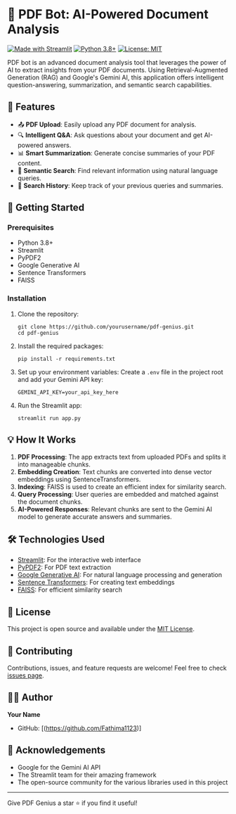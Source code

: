 # 🤖 PDF Bot: AI-Powered Document Analysis

[![Made with Streamlit](https://img.shields.io/badge/Made%20with-Streamlit-1CB0F5.svg)](https://streamlit.io/)
[![Python 3.8+](https://img.shields.io/badge/python-3.8+-blue.svg)](https://www.python.org/downloads/release/python-380/)
[![License: MIT](https://img.shields.io/badge/License-MIT-yellow.svg)](https://opensource.org/licenses/MIT)

PDF bot is an advanced document analysis tool that leverages the power of AI to extract insights from your PDF documents. Using Retrieval-Augmented Generation (RAG) and Google's Gemini AI, this application offers intelligent question-answering, summarization, and semantic search capabilities.

## 🌟 Features

- 📤 **PDF Upload**: Easily upload any PDF document for analysis.
- 🔍 **Intelligent Q&A**: Ask questions about your document and get AI-powered answers.
- 📊 **Smart Summarization**: Generate concise summaries of your PDF content.
- 🔎 **Semantic Search**: Find relevant information using natural language queries.
- 📜 **Search History**: Keep track of your previous queries and summaries.

## 🚀 Getting Started

### Prerequisites

- Python 3.8+
- Streamlit
- PyPDF2
- Google Generative AI
- Sentence Transformers
- FAISS

### Installation

1. Clone the repository:
   ```
   git clone https://github.com/yourusername/pdf-genius.git
   cd pdf-genius
   ```

2. Install the required packages:
   ```
   pip install -r requirements.txt
   ```

3. Set up your environment variables:
   Create a `.env` file in the project root and add your Gemini API key:
   ```
   GEMINI_API_KEY=your_api_key_here
   ```

4. Run the Streamlit app:
   ```
   streamlit run app.py
   ```

## 💡 How It Works

1. **PDF Processing**: The app extracts text from uploaded PDFs and splits it into manageable chunks.
2. **Embedding Creation**: Text chunks are converted into dense vector embeddings using SentenceTransformers.
3. **Indexing**: FAISS is used to create an efficient index for similarity search.
4. **Query Processing**: User queries are embedded and matched against the document chunks.
5. **AI-Powered Responses**: Relevant chunks are sent to the Gemini AI model to generate accurate answers and summaries.

## 🛠️ Technologies Used

- [Streamlit](https://streamlit.io/): For the interactive web interface
- [PyPDF2](https://pypdf2.readthedocs.io/): For PDF text extraction
- [Google Generative AI](https://ai.google/): For natural language processing and generation
- [Sentence Transformers](https://www.sbert.net/): For creating text embeddings
- [FAISS](https://github.com/facebookresearch/faiss): For efficient similarity search

## 📄 License

This project is open source and available under the [MIT License](LICENSE).

## 🤝 Contributing

Contributions, issues, and feature requests are welcome! Feel free to check [issues page](https://github.com/yourusername/pdf-genius/issues).

## 👨‍💻 Author

**Your Name**

- GitHub: [(https://github.com/Fathima1123)]
  


## 🙏 Acknowledgements

- Google for the Gemini AI API
- The Streamlit team for their amazing framework
- The open-source community for the various libraries used in this project

---

Give PDF Genius a star ⭐️ if you find it useful!
